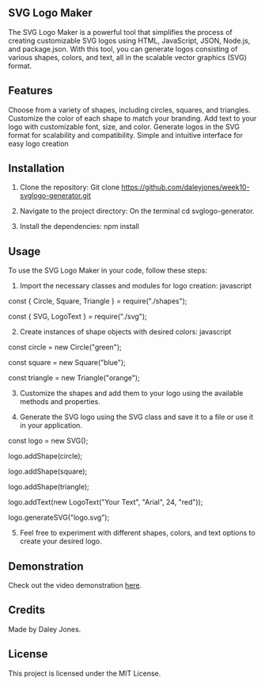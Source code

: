 ## SVG Logo Maker
The SVG Logo Maker is a powerful tool that simplifies the process of creating customizable SVG logos using HTML, JavaScript, JSON, Node.js, and package.json. With this tool, you can generate logos consisting of various shapes, colors, and text, all in the scalable vector graphics (SVG) format.

## Features
Choose from a variety of shapes, including circles, squares, and triangles.
Customize the color of each shape to match your branding.
Add text to your logo with customizable font, size, and color.
Generate logos in the SVG format for scalability and compatibility.
Simple and intuitive interface for easy logo creation
## Installation

1. Clone the repository: Git clone https://github.com/daleyjones/week10-svglogo-generator.git

2. Navigate to the project directory: On the terminal cd svglogo-generator.


3. Install the dependencies: npm install


## Usage
To use the SVG Logo Maker in your code, follow these steps:

1. Import the necessary classes and modules for logo creation:
javascript

const { Circle, Square, Triangle } = require("./shapes");

const { SVG, LogoText } = require("./svg");

2. Create instances of shape objects with desired colors:
javascript

const circle = new Circle("green");

const square = new Square("blue");

const triangle = new Triangle("orange");

3. Customize the shapes and add them to your logo using the available methods and properties.

4. Generate the SVG logo using the SVG class and save it to a file or use it in your application.



const logo = new SVG();

logo.addShape(circle);

logo.addShape(square);

logo.addShape(triangle);

logo.addText(new LogoText("Your Text", "Arial", 24, "red"));

logo.generateSVG("logo.svg");

5. Feel free to experiment with different shapes, colors, and text options to create your desired logo.


## Demonstration
Check out the video demonstration [here](https://drive.google.com/file/d/16bTA0C2_Q6jet3oCYfjWGc4aXpgLOBOq/view).

## Credits
Made by Daley Jones.

## License
This project is licensed under the MIT License.